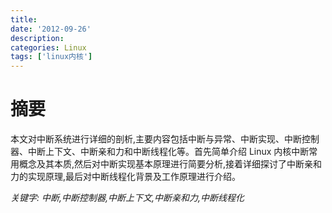 ```yaml
---
title:
date: '2012-09-26'
description:
categories: Linux
tags: ['linux内核']
---
```

摘要
==========
    
本文对中断系统进行详细的剖析,主要内容包括中断与异常、中断实现、中断控制器、中断上下文、中断亲和力和中断线程化等。首先简单介绍 Linux 内核中断常用概念及其本质,然后对中断实现基本原理进行简要分析,接着详细探讨了中断亲和力的实现原理,最后对中断线程化背景及工作原理进行介绍。 
    
*关键字: 中断,中断控制器,中断上下文,中断亲和力,中断线程化*
        
